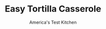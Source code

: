---
layout: ../../layouts/MarkdownPostLayout.astro
title: Easy Tortilla Casserole
author: America's Test Kitchen
pubDate: 2023-03-15
description: "We spiced up a boring casserole with Mexican flavors and still kept it simple enough for any night of the week."
image_url: https://res.cloudinary.com/hksqkdlah/image/upload/ar_1:1,c_fill,dpr_2.0,f_auto,fl_lossy.progressive.strip_profile,g_faces:auto,q_auto:low,w_344/4390_sfs-tortillacasserole-cc-318985
tags: ["Main Courses","Mexican","Chicken","Casseroles","30-Minute Suppers"]
calories: 2351
protein: 28
carbohydrates: 20
fats: 
fiber: 5
ingredients: ["1 (28-ounce) can, diced tomatoes, drained","1 , small onion, chopped coarse","2 cloves, garlic, peeled","2 , chipotle chiles (canned)","2 tablespoons, vegetable oil","2 cups, shredded rotisserie chicken","3/4 cup, low-sodium chicken broth","1/4 cup, chopped fresh cilantro leaves",", Salt and pepper","15 , (5-inch) corn tostadas or 8 cups corn tortilla chips, broken into 2-inch pieces","1 1/2 cups, shredded Monterey Jack cheese","1 cup, sour cream, for serving"]
serves: 4
time: ""
instructions: ["Adjust oven rack to middle position and heat oven to 425 degrees. Grease 2-quart casserole dish. Puree tomatoes, onion, garlic, and chiles in blender until smooth, about 1 minute.","Heat oil in medium saucepan over medium heat until shimmering. Add tomato sauce, bring to simmer, and cook until slightly thickened, 5 to 7 minutes. Add chicken, broth, and cilantro and season with salt and pepper to taste.","Place half of chips in prepared dish; top with half of sauce and chicken mixture and half of cheese. Repeat with second layer. Using fingers, expose several chips on top layer so they can crisp in oven. Bake until bubbly and cheese begins to brown, 12 to 15 minutes. Serve with sour cream."]
nutrition: ["809 mg Potassium","442 mg Phosphorus","480 mg Calcium","2 mg Iron","69 mg Magnesium","1134 mg Sodium","2 mg Zinc","44 g Fat","7 mg Niacin (B3)","17 g Monounsaturated","5 g Polyunsaturated","1 mg Thiamin (B1)","53 mg Vitamin C","120 mg Cholesterol","18 g Saturated","5 g Fiber","41 µg Folate (food)","9 g Sugars","17 µg Vitamin K","389 g Water","20 g Carbs","41 µg Folate equivalent (total)","28 g Protein","3 mg Vitamin E","479 µg Vitamin A","587 kcal Energy","2351 calories"]
notes: "You can find crisp tostada shells alongside other Mexican ingredients at many supermarkets. Sturdy corn tortillas chips make a fine alternative."
---